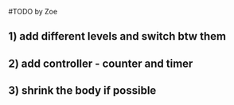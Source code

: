 #TODO by Zoe

## 1) add different levels and switch btw them

## 2) add controller - counter and timer

## 3) shrink the body if possible
